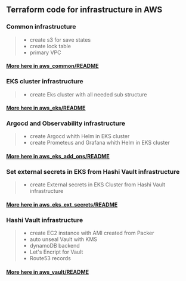 ## Terraform code for infrastructure in AWS

### Common infrastructure
> - create s3 for save states
> - create lock table
> - primary VPC
#### [More here in aws_common/README](aws_common/README.md)
### EKS cluster infrastructure
> - create Eks cluster with all needed sub structure
#### [More here in aws_eks/README](aws_eks/README.md)
### Argocd and Observability infrastructure
> - create Argocd whith Helm in EKS cluster
> - create Prometeus and Grafana whith Helm in EKS cluster
#### [More here in aws_eks_add_ons/README](aws_eks_add_ons/README.md)
### Set external secrets in EKS from Hashi Vault infrastructure
> - create External secrets in EKS Cluster from Hashi Vault infrastructure
#### [More here in aws_eks_ext_secrets/README](aws_eks_ext_secrets/README.md)
### Hashi Vault infrastructure
> - create EC2 instance with AMI created from Packer
> - auto unseal Vault with KMS
> - dynamoDB backend
> - Let's Encript for Vault
> - Route53 records
#### [More here in aws_vault/README](aws_vault/README.md)
